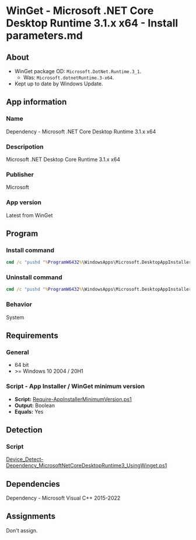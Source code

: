 # WinGet - Microsoft .NET Core Desktop Runtime 3.1.x x64 - Install parameters.md

## About

* WinGet package OD: `Microsoft.DotNet.Runtime.3_1`.
  * Was: `Microsoft.dotnetRuntime.3-x64`.
* Kept up to date by Windows Update.

## App information

### Name

Dependency - Microsoft .NET Core Desktop Runtime 3.1.x x64

### Descripotion

Microsoft .NET Desktop Core Runtime 3.1.x x64

### Publisher

Microsoft

### App version

Latest from WinGet

## Program

### Install command

```bat
cmd /c "pushd "%ProgramW6432%\WindowsApps\Microsoft.DesktopAppInstaller_*_x64__8wekyb3d8bbwe" && winget.exe install --exact --id Microsoft.DotNet.Runtime.3_1 --silent --source winget --accept-package-agreements --accept-source-agreements"
```

### Uninstall command

```bat
cmd /c "pushd "%ProgramW6432%\WindowsApps\Microsoft.DesktopAppInstaller_*_x64__8wekyb3d8bbwe" && winget.exe uninstall --exact --id Microsoft.DotNet.Runtime.3_1 --silent --source winget --accept-source-agreements"
```

### Behavior

System

## Requirements

### General

* 64 bit
* \>= Windows 10 2004 / 20H1

### Script - App Installer / WinGet minimum version

* **Script:** [Require-AppInstallerMinimumVersion.ps1](./../../Common/Require-AppInstallerMinimumVersion.ps1)
* **Output:** Boolean
* **Equals:** Yes

## Detection

### Script

[Device_Detect-Dependency_MicrosoftNetCoreDesktopRuntime3_UsingWinget.ps1](./Device_Detect-Dependency_MicrosoftNetCoreDesktopRuntime3_UsingWinget.ps1)

## Dependencies

Dependency - Microsoft Visual C++ 2015-2022

## Assignments

Don't assign.
